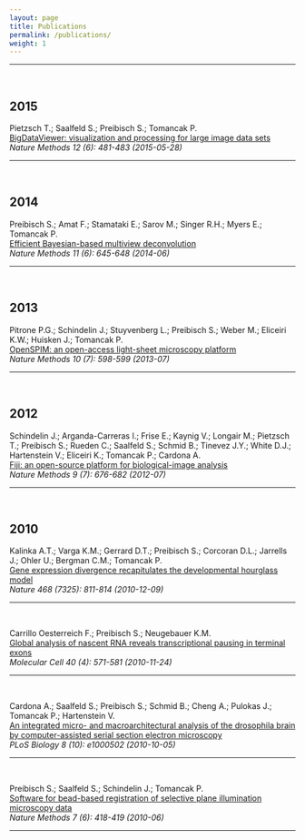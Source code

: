 ```yaml
---
layout: page
title: Publications
permalink: /publications/
weight: 1
---
```


<hr/>
<br/>
<h2>2015</h2>
<p>
Pietzsch T.; Saalfeld S.; Preibisch S.; Tomancak P.
<br>  
<a href="https:/www.mdc-berlin.de/44711203/en/research/research_teams/microscopy-image-analysis-modeling-of-developing-organisms/publications?eprintid=14902"  target="_blank" class="pub-link">BigDataViewer: visualization and processing for large image data sets</a>
<br>
<em>Nature Methods 12 (6): 481-483 (2015-05-28)</em>
</p>
<hr/>
<br/>

<h2>2014</h2>
<p>
Preibisch S.; Amat F.; Stamataki E.; Sarov M.; Singer R.H.; Myers E.; Tomancak P.
<br>  
<a href="https:/www.mdc-berlin.de/44711203/en/research/research_teams/microscopy-image-analysis-modeling-of-developing-organisms/publications?eprintid=14905" target="_blank" class="pub-link">Efficient Bayesian-based multiview deconvolution</a>
<br>
<em>Nature Methods 11 (6): 645-648 (2014-06)</em>
</p>
<hr/>
<br/>

<h2>2013</h2>
<p>
Pitrone P.G.; Schindelin J.; Stuyvenberg L.; Preibisch S.; Weber M.; Eliceiri K.W.; Huisken J.; Tomancak P.
<br>  
<a href="https:/www.mdc-berlin.de/44711203/en/research/research_teams/microscopy-image-analysis-modeling-of-developing-organisms/publications?eprintid=14906" target="_blank" class="pub-link">OpenSPIM: an open-access light-sheet microscopy platform</a>
<br>
<em>Nature Methods 10 (7): 598-599 (2013-07)</em>
</p>
<hr/>
<br/>

<h2>2012</h2>
<p>
Schindelin J.; Arganda-Carreras I.; Frise E.; Kaynig V.; Longair M.; Pietzsch T.; Preibisch S.; Rueden C.; Saalfeld S.; Schmid B.; Tinevez J.Y.; White D.J.; Hartenstein V.; Eliceiri K.; Tomancak P.; Cardona A.
<br>  
<a href="https:/www.mdc-berlin.de/44711203/en/research/research_teams/microscopy-image-analysis-modeling-of-developing-organisms/publications?eprintid=14908" target="_blank" class="pub-link">Fiji: an open-source platform for biological-image analysis</a>
<br>
<em>Nature Methods 9 (7): 676-682 (2012-07)</em>
</p>
<hr/>
<br/>

<h2>2010</h2>
<p>
Kalinka A.T.; Varga K.M.; Gerrard D.T.; Preibisch S.; Corcoran D.L.; Jarrells J.; Ohler U.; Bergman C.M.; Tomancak P.
<br>  
<a href="https:/www.mdc-berlin.de/44711203/en/research/research_teams/microscopy-image-analysis-modeling-of-developing-organisms/publications?eprintid=12575" target="_blank" class="pub-link">Gene expression divergence recapitulates the developmental hourglass model</a>
<br>
<em>Nature 468 (7325): 811-814 (2010-12-09)</em>
</p>
<hr/>
<br/>

<p>
Carrillo Oesterreich F.; Preibisch S.; Neugebauer K.M.
<br>  
<a href="https:/www.mdc-berlin.de/44711203/en/research/research_teams/microscopy-image-analysis-modeling-of-developing-organisms/publications?eprintid=14911" target="_blank" class="pub-link">Global analysis of nascent RNA reveals transcriptional pausing in terminal exons</a>
<br>
<em>Molecular Cell 40 (4): 571-581 (2010-11-24)</em>
</p>
<hr/>
<br/>

<p>
Cardona A.; Saalfeld S.; Preibisch S.; Schmid B.; Cheng A.; Pulokas J.; Tomancak P.; Hartenstein V.
<br>  
<a href="https:/www.mdc-berlin.de/44711203/en/research/research_teams/microscopy-image-analysis-modeling-of-developing-organisms/publications?eprintid=14912" target="_blank" class="pub-link">An integrated micro- and macroarchitectural analysis of the drosophila brain by computer-assisted serial section electron microscopy</a>
<br>
<em>PLoS Biology 8 (10): e1000502 (2010-10-05)</em>
</p>
<hr/>
<br/>

<p>
Preibisch S.; Saalfeld S.; Schindelin J.; Tomancak P.
<br>  
<a href="https:/www.mdc-berlin.de/44711203/en/research/research_teams/microscopy-image-analysis-modeling-of-developing-organisms/publications?eprintid=14914"  target="_blank" class="pub-link">Software for bead-based registration of selective plane illumination microscopy data</a>
<br>
<em>Nature Methods 7 (6): 418-419 (2010-06)</em>
</p>
<hr/>
<br/>

